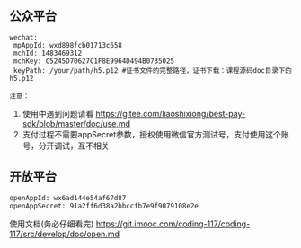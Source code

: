 ## 公众平台

```
wechat:
 mpAppId: wxd898fcb01713c658
 mchId: 1483469312
 mchKey: C5245D70627C1F8E9964D494B0735025
 keyPath: /your/path/h5.p12 #证书文件的完整路径，证书下载：课程源码doc目录下的h5.p12
```

`注意：`

1. 使用中遇到问题请看 https://gitee.com/liaoshixiong/best-pay-sdk/blob/master/doc/use.md
2. 支付过程不需要appSecret参数，授权使用微信官方测试号，支付使用这个账号，分开调试，互不相关

## 开放平台

```
openAppId: wx6ad144e54af67d87
openAppSecret: 91a2ff6d38a2bbccfb7e9f9079108e2e
```

使用文档(务必仔细看完)
https://git.imooc.com/coding-117/coding-117/src/develop/doc/open.md